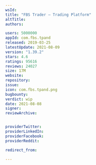 ```yaml
---
wsId: 
title: "FBS Trader — Trading Platform"
altTitle: 
authors:

users: 5000000
appId: com.fbs.tpand
released: 2019-03-25
latestUpdate: 2021-08-09
version: "1.39.2"
stars: 4.6
ratings: 95616
reviews: 24027
size: 17M
website: 
repository: 
issue: 
icon: com.fbs.tpand.png
bugbounty: 
verdict: wip
date: 2021-08-08
signer: 
reviewArchive:


providerTwitter: 
providerLinkedIn: 
providerFacebook: 
providerReddit: 

redirect_from:

---
```



